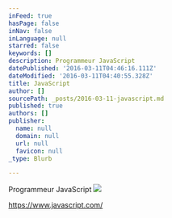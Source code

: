 ```yaml
---
inFeed: true
hasPage: false
inNav: false
inLanguage: null
starred: false
keywords: []
description: Programmeur JavaScript
datePublished: '2016-03-11T04:46:16.111Z'
dateModified: '2016-03-11T04:40:55.328Z'
title: JavaScript
author: []
sourcePath: _posts/2016-03-11-javascript.md
published: true
authors: []
publisher:
  name: null
  domain: null
  url: null
  favicon: null
_type: Blurb

---
```

Programmeur JavaScript
![](https://the-grid-user-content.s3-us-west-2.amazonaws.com/6dc64fc0-12b5-4cae-b27a-265d48113980.png)

https://www.javascript.com/